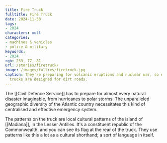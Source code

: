 ```yaml
---
title: Fire Truck
fulltitle: Fire Truck
date: 2024-11-30
tags:
- 2024
characters: null
categories:
- machines & vehicles
- police & military
keywords:
- 2024
rgb: 233, 77, 81
url: /stories/firetruck/
image: /images/fullres/firetruck.jpg
caption: They're preparing for volcanic eruptions and nuclear war, so even urban ladder
  trucks are designed for dirt roads.
---
```

The [[Civil Defence Service]] has to prepare for almost every natural disaster imaginable, from hurricanes to polar storms. The unparalleled geographic diversity of the Atlantic country necessitates this kind of centralised and effective emergency system.

The patterns on the truck are local cultural patterns of the island of [[Madiana]], in the Lesser Antilles. It's a constituent republic of the Commonwealth, and you can see its flag at the rear of the truck. They use patterns like this a lot as a cultural shorthand; a sort of language in itself.